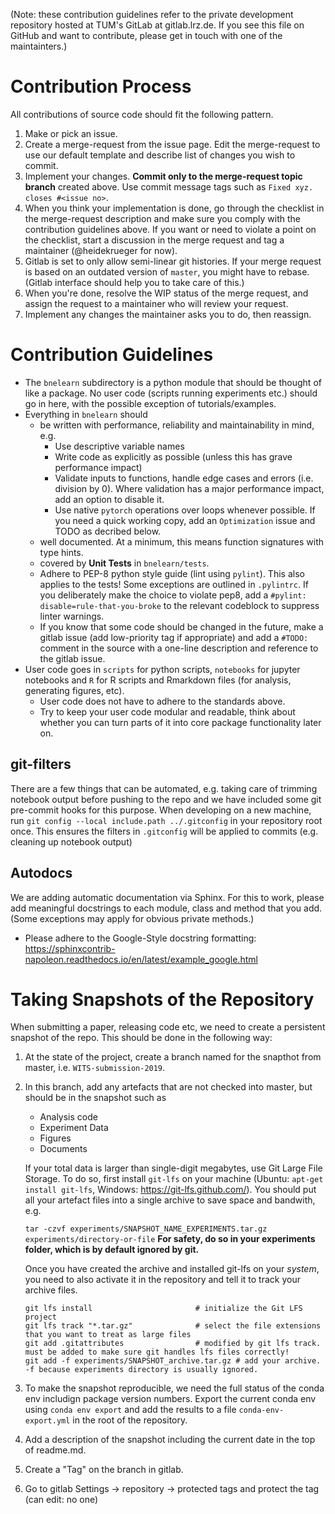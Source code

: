 (Note: these contribution guidelines refer to the private development repository hosted at TUM's GitLab at gitlab.lrz.de. If you see this file on GitHub and want to contribute,
please get in touch with one of the maintainters.)

# Contribution Process
All contributions of source code should fit the following pattern.

1. Make or pick an issue.
1. Create a merge-request from the issue page. Edit the merge-request to use our default template and describe list of changes you wish to commit.
1. Implement your changes. **Commit only to the merge-request topic branch** created above. Use commit message tags such as `Fixed xyz. closes #<issue no>`.
1. When you think your implementation is done, go through the checklist in the merge-request description and make sure you comply with the contribution guidelines above. If you want or need to violate a point on the checklist, start a discussion in the merge request and tag a maintainer (@heidekrueger for now).
1. Gitlab is set to only allow semi-linear git histories. If your merge request is based on an outdated version of `master`, you might have to rebase. (Gitlab interface should help you to take care of this.)
1. When you're done, resolve the WIP status of the merge request, and assign the request to a maintainer who will review your request.
1. Implement any changes the maintainer asks you to do, then reassign.

# Contribution Guidelines

* The `bnelearn` subdirectory is a python module that should be thought of like a package.
  No user code (scripts running experiments etc.) should go in here, with the possible exception of tutorials/examples.
* Everything in `bnelearn` should
    * be written with performance, reliability and maintainability in mind, e.g. 
        * Use descriptive variable names
        * Write code as explicitly as possible (unless this has grave performance impact)
        * Validate inputs to functions, handle edge cases and errors (i.e. division by 0). Where validation has a major performance impact, add an option to disable it.
        * Use native `pytorch` operations over loops whenever possible. If you need a quick working copy, add an `Optimization` issue and TODO as decribed below.
    * well documented.  At a minimum, this means function signatures with type hints.
    * covered by **Unit Tests** in `bnelearn/tests`.
    * Adhere to PEP-8 python style guide (lint using `pylint`). This also applies to the tests! Some exceptions are outlined in `.pylintrc`. If you deliberately make the choice to violate pep8, add a `#pylint: disable=rule-that-you-broke` to the relevant codeblock to suppress linter warnings.
    * If you know that some code should be changed in the future, make a gitlab issue (add low-priority tag if appropriate) and add a `#TODO:` comment in the source with a one-line description and reference to the gitlab issue.
* User code goes in `scripts` for python scripts, `notebooks` for jupyter notebooks and  `R` for R scripts and Rmarkdown files (for analysis, generating figures, etc).
    * User code does not have to adhere to the standards above. 
    * Try to keep your user code modular and readable, think about whether you can turn parts of it into core package functionality later on.

## git-filters
There are a few things that can be automated, e.g. taking care of trimming notebook output before pushing to the repo and we have included some git pre-commit hooks for this purpose.
When developing on a new machine, run
`git config --local include.path ../.gitconfig`
in your repository root once.
This ensures the filters in `.gitconfig` will be applied to commits (e.g. cleaning up notebook output)

## Autodocs
We are adding automatic documentation via Sphinx. For this to work, please add meaningful docstrings to each module, class and method that you add. (Some exceptions may apply for obvious private methods.)
* Please adhere to the Google-Style docstring formatting: https://sphinxcontrib-napoleon.readthedocs.io/en/latest/example_google.html

# Taking Snapshots of the Repository
When submitting a paper, releasing code etc, we need to create a persistent snapshot of the repo. 
This should be done in the following way:

1. At the state of the project, create a branch named for the snapthot from master, i.e. `WITS-submission-2019`.
1. In this branch, add any artefacts that are not checked into master, but should be in the snapshot such as
    * Analysis code
    * Experiment Data
    * Figures
    * Documents

    If your total data is larger than single-digit megabytes, use Git Large File Storage. To do so, first install `git-lfs` on your machine (Ubuntu: `apt-get install git-lfs`, Windows: https://git-lfs.github.com/).
    You should put all your artefact files into a single archive to save space and bandwith, e.g.

    ```tar -czvf experiments/SNAPSHOT_NAME_EXPERIMENTS.tar.gz experiments/directory-or-file```
    **For safety, do so in your experiments folder, which is by default ignored by git.**

    Once you have created the archive and installed git-lfs on your *system*, you need to also activate it in the repository and tell it to track your archive files.

    ```
    git lfs install                       # initialize the Git LFS project
    git lfs track "*.tar.gz"              # select the file extensions that you want to treat as large files
    git add .gitattributes                # modified by git lfs track. must be added to make sure git handles lfs files correctly!
    git add -f experiments/SNAPSHOT_archive.tar.gz # add your archive. -f because experiments directory is usually ignored.
    ```

1. To make the snapshot reproducible, we need the full status of the conda env includign package version numbers. Export the current conda env using `conda env export` and add the results to a file `conda-env-export.yml` in the root of the repository.
1. Add a description of the snapshot including the current date in the top of readme.md.
1. Create a "Tag" on the branch in gitlab.
1. Go to gitlab Settings -> repository -> protected tags and protect the tag (can edit: no one)